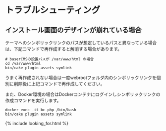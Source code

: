 # トラブルシューティング

## インストール画面のデザインが崩れている場合

テーマへのシンボリックリンクのパスが想定しているパスと異なっている場合は、下記コマンドで再作成すると解消する場合があります。

```shell
# baserCMSの設置パスが /var/www/html の場合
cd /var/www/html
bin/cake plugin assets symlink
```

うまく再作成されない場合は一度webrootフォルダ内のシンボリックリンクを個別に削除後に上記コマンドで再作成してください。

また、Docker環境の場合はDockerコンテナにログインしシンボリックリンクの作成コマンドを実行します。

```shell
docker exec -it bc-php /bin/bash
bin/cake plugin assets symlink
```


{% include looking_for.html %}
